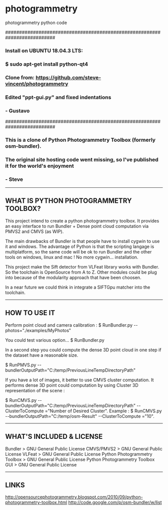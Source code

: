 # photogrammetry
photogrammetry python code

##########################################################################
### Install on UBUNTU 18.04.3 LTS:
### $ sudo apt-get install python-qt4

### Clone from: https://github.com/steve-vincent/photogrammetry
### Edited "ppt-gui.py" and fixed indentations
### - Gustavo
##########################################################################


### This is a clone of Python Photogrammetry Toolbox (formerly osm-bundler). 
### The original site hosting code went missing, so I've published it for the world's enjoyment
### - Steve


---------------------------------------
WHAT IS PYTHON PHOTOGRAMMETRY TOOLBOX?
---------------------------------------

This project intend to create a python photogrammetry toolbox.
It provides an easy interface to run Bundler + Dense point cloud computation via PMVS2 and CMVS (as WIP).

The main drawbacks of Bundler is that people have to install cygwin to use it and windows.
The advantage of Python is that the scripting langage is multiplatform, so the same code will be ok to run Bundler and the other tools on windows, linux and mac ! No more cygwin... installation.

This project make the Sift detector from VLFeat library works with Bundler. So the toolchain is OpenSource from A to Z. Other modules could be plug into because of the modularity approach that have been choosen.

In a near future we could think in integrate a SIFTGpu matcher into the toolchain.


---------------------------------------
HOW TO USE IT
---------------------------------------

Perform point cloud and camera calibration :
$ RunBundler.py --photos="./examples/MyPhotos" 

You could test various option... $ RunBundler.py

In a second step you could compute the dense 3D point cloud in one step if the dataset have a reasonable size.

$ RunPMVS.py --bundlerOutputPath="C:/temp/PreviousLineTempDirectoryPath" 

If you have a lot of images, it better to use CMVS cluster computation.
It performs dense 3D point could computation by using Cluster 3D representation of the scene :

$ RunCMVS.py --bundlerOutputPath="C:/temp/PreviousLineTempDirectoryPath" --ClusterToCompute ="Number of Desired Cluster".
Example :
$ RunCMVS.py --bundlerOutputPath="C:/temp/osm-Result" --ClusterToCompute ="10".


---------------------------------------
WHAT'S INCLUDED & LICENSE
---------------------------------------

Bundler > GNU General Public License
CMVS/PMVS2 > GNU General Public License
VLFeat > GNU General Public License
Python Photogrammetry Toolbox > GNU General Public License
Python Photogrammetry Toolbox GUI > GNU General Public License


---------------------------------------
LINKS
---------------------------------------

http://opensourcephotogrammetry.blogspot.com/2010/09/python-photogrammetry-toolbox.html
http://code.google.com/p/osm-bundler/w/list
